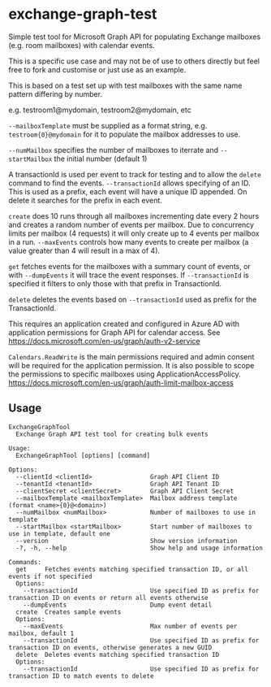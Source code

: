 # exchange-graph-test

Simple test tool for Microsoft Graph API for populating Exchange mailboxes (e.g. room mailboxes) with calendar events.

This is a specific use case and may not be of use to others directly but feel free to fork and customise or just use as an example.

This is based on a test set up with test mailboxes with the same name pattern differing by number.

e.g. testroom1@mydomain, testroom2@mydomain, etc

`--mailboxTemplate` must be supplied as a format string, e.g. `testroom{0}@mydomain` for it to populate the mailbox addresses to use.

`--numMailbox` specifies the number of mailboxes to iterrate and `--startMailbox` the initial number (default 1)

A transactionId is used per event to track for testing and to allow the `delete` command to find the events. `--transactionId` allows specifying of an ID. This is used as a prefix, each event will have a unique ID appended. On delete it searches for the prefix in each event.

`create` does 10 runs through all mailboxes incrementing date every 2 hours and creates a random number of events per mailbox. Due to concurrency limits per mailbox (4 requests) it will only create up to 4 events per mailbox in a run. `--maxEvents` controls how many events to create per mailbox (a value greater than 4 will result in a max of 4).

`get` fetches events for the mailboxes with a summary count of events, or with `--dumpEvents` it will trace the event responses. If `--transactionId` is specified it filters to only those with that prefix in TransactionId.

`delete` deletes the events based on `--transactionId` used as prefix for the TransactionId.

This requires an application created and configured in Azure AD with application permissions for Graph API for calendar access. See https://docs.microsoft.com/en-us/graph/auth-v2-service

`Calendars.ReadWrite` is the main permissions required and admin consent will be required for the application permission. It is also possible to scope the permissions to specific mailboxes using ApplicationAccessPolicy. https://docs.microsoft.com/en-us/graph/auth-limit-mailbox-access


## Usage

```
ExchangeGraphTool
  Exchange Graph API test tool for creating bulk events

Usage:
  ExchangeGraphTool [options] [command]

Options:
  --clientId <clientId>                Graph API Client ID
  --tenantId <tenantId>                Graph API Tenant ID
  --clientSecret <clientSecret>        Graph API Client Secret
  --mailboxTemplate <mailboxTemplate>  Mailbox address template (format <name>{0}@<domain>)
  --numMailbox <numMailbox>            Number of mailboxes to use in template
  --startMailbox <startMailbox>        Start number of mailboxes to use in template, default one
  --version                            Show version information
  -?, -h, --help                       Show help and usage information

Commands:
  get     Fetches events matching specified transaction ID, or all events if not specified
  Options:
    --transactionId                    Use specified ID as prefix for transaction ID on events or return all events otherwise
    --dumpEvents                       Dump event detail
  create  Creates sample events
  Options:
    --maxEvents                        Max number of events per mailbox, default 1
    --transactionId                    Use specified ID as prefix for transaction ID on events, otherwise generates a new GUID
  delete  Deletes events matching specified transaction ID
  Options:
    --transactionId                    Use specified ID as prefix for transaction ID to match events to delete
 ```
 
 

